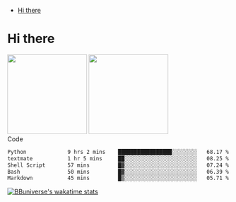 <!--ts-->
* [Hi there](#hi-there)

<!-- Created by https://github.com/ekalinin/github-markdown-toc -->
<!-- Added by: runner, at: Wed Sep 27 04:19:34 UTC 2023 -->

<!--te-->


# Hi there

<!--
**BBuniverse/BBuniverse** is a ✨ _special_ ✨ repository because its `README.md` (this file) appears on your GitHub profile.

Here are some ideas to get you started:

- 🔭 I’m currently working on ...
- 🌱 I’m currently learning ...
- 👯 I’m looking to collaborate on ...
- 🤔 I’m looking for help with ...
- 💬 Ask me about ...
- 📫 How to reach me: ...
- 😄 Pronouns: ...
- ⚡ Fun fact: ...
-->


<div display="flex">
  <img src="https://github-readme-stats.vercel.app/api?username=BBuniverse&show_icons=true&count_private=true&theme=radical&hide_border=true" height="180"/>
  <img src="https://github-readme-stats.vercel.app/api/top-langs/?username=BBuniverse&layout=compact&theme=radical&hide_border=true" height="180"/>
</div
     

## Code
<!--START_SECTION:waka-->

```txt
Python             9 hrs 2 mins    █████████████████░░░░░░░░   68.17 %
textmate           1 hr 5 mins     ██░░░░░░░░░░░░░░░░░░░░░░░   08.25 %
Shell Script       57 mins         █▓░░░░░░░░░░░░░░░░░░░░░░░   07.24 %
Bash               50 mins         █▓░░░░░░░░░░░░░░░░░░░░░░░   06.39 %
Markdown           45 mins         █▒░░░░░░░░░░░░░░░░░░░░░░░   05.71 %
```

<!--END_SECTION:waka-->
     
[![BBuniverse's wakatime stats](https://github-readme-stats.vercel.app/api/wakatime?username=BBuniverse)](https://github.com/anuraghazra/github-readme-stats)
